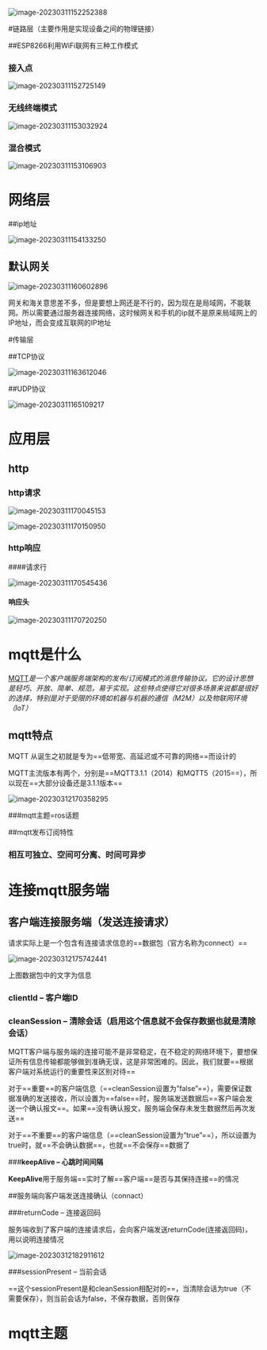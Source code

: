 ![image-20230311152252388](https://fastly.jsdelivr.net/gh/fighter-great/study_notion@main/img/image-20230311152252388.png)

#链路层（主要作用是实现设备之间的物理链接）

##ESP8266利用WiFi联网有三种工作模式

### 接入点

![image-20230311152725149](https://fastly.jsdelivr.net/gh/fighter-great/study_notion@main/img/image-20230311152725149.png)

### 无线终端模式

![image-20230311153032924](https://fastly.jsdelivr.net/gh/fighter-great/study_notion@main/img/image-20230311153032924.png)

### 混合模式

![image-20230311153106903](https://fastly.jsdelivr.net/gh/fighter-great/study_notion@main/img/image-20230311153106903.png)

# 网络层



##ip地址

![image-20230311154133250](https://fastly.jsdelivr.net/gh/fighter-great/study_notion@main/img/image-20230311154133250.png)

## 默认网关

![image-20230311160602896](https://fastly.jsdelivr.net/gh/fighter-great/study_notion@main/img/image-20230311160602896.png)

网关和海关意思差不多，但是要想上网还是不行的，因为现在是局域网，不能联网。所以需要通过服务器连接网络，这时候网关和手机的ip就不是原来局域网上的IP地址，而会变成互联网的IP地址

#传输层

##TCP协议

![image-20230311163612046](https://fastly.jsdelivr.net/gh/fighter-great/study_notion@main/img/image-20230311163612046.png)

##UDP协议

![image-20230311165109217](https://fastly.jsdelivr.net/gh/fighter-great/study_notion@main/img/image-20230311165109217.png)

# 应用层

## http

### http请求



![image-20230311170045153](https://fastly.jsdelivr.net/gh/fighter-great/study_notion@main/img/image-20230311170045153.png)

![image-20230311170150950](https://fastly.jsdelivr.net/gh/fighter-great/study_notion@main/img/image-20230311170150950.png)

### http响应

####请求行

![image-20230311170545436](https://fastly.jsdelivr.net/gh/fighter-great/study_notion@main/img/image-20230311170545436.png)

#### 响应头

![image-20230311170720250](https://fastly.jsdelivr.net/gh/fighter-great/study_notion@main/img/image-20230311170720250.png)

# mqtt是什么

[MQTT](https://mqtt.org/)*是一个客户端服务端架构的发布/订阅模式的消息传输协议。它的设计思想是轻巧、开放、简单、规范，易于实现。这些特点使得它对很多场景来说都是很好的选择，特别是对于受限的环境如机器与机器的通信（M2M）以及物联网环境（IoT）*

## mqtt特点

MQTT 从诞生之初就是专为==低带宽、高延迟或不可靠的网络==而设计的

MQTT主流版本有两个，分别是==MQTT3.1.1（2014）和MQTT5（2015==），所以现在==大部分设备还是3.1.1版本==

![image-20230312170358295](https://fastly.jsdelivr.net/gh/fighter-great/study_notion@main/img/image-20230312170358295.png)

###mqtt主题=ros话题

##mqtt发布订阅特性

### 相互可独立、空间可分离、时间可异步

# 连接mqtt服务端

## 客户端连接服务端（发送连接请求）

请求实际上是一个包含有连接请求信息的==数据包（官方名称为connect）==

![image-20230312175742441](https://fastly.jsdelivr.net/gh/fighter-great/study_notion@main/img/image-20230312175742441.png)

上图数据包中的文字为信息

### **clientId – 客户端ID**

### **cleanSession – 清除会话（启用这个信息就不会保存数据也就是清除会话）**

MQTT客户端与服务端的连接可能不是非常稳定，在不稳定的网络环境下，要想保证所有信息传输都能够做到准确无误，这是非常困难的。因此，我们就要==根据客户端对系统运行的重要性来区别对待==

对于==重要==的客户端信息（==cleanSession设置为”false”==），需要保证数据准确的发送接收，所以设置为==false==时，服务端发送数据后==客户端会发送一个确认报文==。如果==没有确认报文，服务端会保存未发生数据然后再次发送==

对于==不重要==的客户端信息（==cleanSession设置为”true”==），所以设置为true时，就==不会确认数据==，也就==不会保存==数据了

###**keepAlive – 心跳时间间隔**

**KeepAlive**用于服务端==实时了解==客户端==是否与其保持连接==的情况

##服务端向客户端发送连接确认（connact）

###returnCode – 连接返回码

服务端收到了客户端的连接请求后，会向客户端发送returnCode(连接返回码)，用以说明连接情况	

![image-20230312182911612](https://fastly.jsdelivr.net/gh/fighter-great/study_notion@main/img/image-20230312182911612.png)

###sessionPresent – 当前会话

==这个sessionPresent是和cleanSession相配对的==，当清除会话为true（不需要保存），则当前会话为false，不保存数据，否则保存

# mqtt主题

